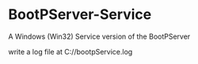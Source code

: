 # BootPServer-Service
A Windows (Win32) Service version of the BootPServer

write a log file at C://bootpService.log


